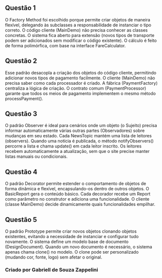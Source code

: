 ## Questão 1
O Factory Method foi escolhido porque permite criar objetos de maneira flexível, delegando às subclasses a responsabilidade de instanciar o tipo correto.
O código cliente (MainDemo) não precisa conhecer as classes concretas.
O sistema fica aberto para extensão (novos tipos de transporte podem ser adicionados sem modificar o código existente).
O cálculo é feito de forma polimórfica, com base na interface FareCalculator.

## Questão 2
Esse padrão desacopla a criação dos objetos do código cliente, permitindo adicionar novos tipos de pagamento facilmente.
O cliente (MainDemo) não precisa saber como cada processador é criado.
A fábrica (PaymentFactory) centraliza a lógica de criação.
O contrato comum (PaymentProcessor) garante que todos os meios de pagamento implementem o mesmo método processPayment().

## Questão 3
O padrão Observer é ideal para cenários onde um objeto (o Sujeito) precisa informar automaticamente várias outras partes (Observadores) sobre mudanças em seu estado.
Cada NewsTopic mantém uma lista de leitores (observers).
Quando uma notícia é publicada, o método notifyObservers() percorre a lista e chama update() em cada leitor inscrito.
Os leitores recebem automaticamente a atualização, sem que o site precise manter listas manuais ou condicionais.

## Questão 4
O padrão Decorator permite estender o comportamento de objetos de forma dinâmica e flexível, encapsulando-os dentro de outros objetos.
O BasicReport gera o conteúdo básico.
Cada decorador recebe um Report como parâmetro no construtor e adiciona uma funcionalidade.
O cliente (classe MainDemo) decide dinamicamente quais funcionalidades empilhar.

## Questão 5
O padrão Prototype permite criar novos objetos clonando objetos existentes, evitando a necessidade de instanciar e configurar tudo novamente.
O sistema define um modelo base de documento (DesignDocument).
Quando um novo documento é necessário, o sistema apenas chama clone() no modelo.
O clone pode ser personalizado (mudando cor, fonte, logo) sem afetar o original.

### Criado por Gabriell de Souza Zappelini
